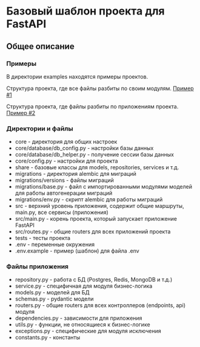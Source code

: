 # Базовый шаблон проекта для FastAPI

## Общее описание

### Примеры
В директории examples находятся примеры проектов.

Структура проекта, где все файлы разбиты по своим модулям. 
[Пример #1](./examples/app_support)

Структура проекта, где файлы разбиты по приложениям проекта. 
[Пример #2](./examples/app_support_2)

### Директории и файлы

- core - директория для общих настроек
- core/database/db_config.py - настройки базы данных
- core/database/db_helper.py - получение сессии базы данных
- core/config.py - настройки для проекта
- share - базовые классы для models, repositories, services и т.д.
- migrations - директория alembic для миграций
- migrations/versions - файлы миграций
- migrations/base.py - файл с импортированными модулями моделей для работы автогенерации миграций
- migrations/env.py - скрипт alembic для работы миграций
- src - верхний уровень приложения, содержит общие маршруты, main.py, все сервисы (приложения)
- src/main.py - корень проекта, который запускает приложение FastAPI
- src/routes.py - общие routers для всех приложений проекта
- tests - тесты проекта
- .env - переменные окружения
- .env.example - пример (шаблон) для файла .env

### Файлы приложения

- repository.py - работа с БД (Postgres, Redis, MongoDB и т.д.)
- service.py - специфичная для модуля бизнес-логика
- models.py - моделей для БД
- schemas.py - pydantic модели
- routers.py - общие routers для всех контроллеров (endpoints, api) модуля
- dependencies.py - зависимости для приложения
- utils.py - функции, не относящиеся к бизнес-логике
- exceptions.py - специфические для модуля исключения
- constants.py - константы
